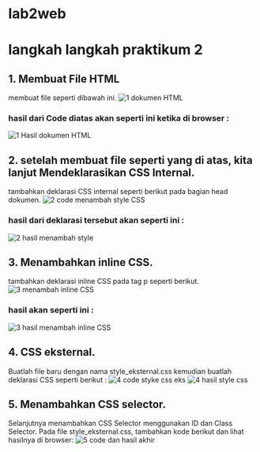 # lab2web

# langkah langkah praktikum 2
## 1. Membuat File HTML
membuat file seperti dibawah ini.
![1 dokumen HTML](https://user-images.githubusercontent.com/101393632/158746294-07f49960-9e57-4314-a5f5-99afad1713fd.jpg)
### hasil dari Code diatas akan seperti ini ketika di browser :
![1 Hasil dokumen HTML](https://user-images.githubusercontent.com/101393632/158746425-8936b79c-1b8e-430d-b617-e088b5d790c5.jpg)

## 2. setelah membuat file seperti yang di atas, kita lanjut Mendeklarasikan CSS Internal.
tambahkan deklarasi CSS internal seperti berikut pada bagian head dokumen.
![2 code menambah style CSS](https://user-images.githubusercontent.com/101393632/158746617-914f4743-c474-4cd6-9c46-ff45e0458b15.jpg)
### hasil dari deklarasi tersebut akan seperti ini :
![2 hasil menambah style](https://user-images.githubusercontent.com/101393632/158746705-11df7d8a-5403-4480-8b1d-5deb1c3f484a.jpg)

## 3. Menambahkan inline CSS.
tambahkan deklarasi inline CSS pada tag p seperti berikut.
![3 menambah inline CSS](https://user-images.githubusercontent.com/101393632/158747391-e8e04a51-e07b-4912-836c-de788b83a8d5.jpg)
### hasil akan seperti ini :
![3 hasil menambah inline CSS](https://user-images.githubusercontent.com/101393632/158747426-dc5d36b9-6f6c-40ab-b346-05a84ba3acbc.jpg)

## 4. CSS eksternal.
Buatlah file baru dengan nama style_eksternal.css kemudian buatlah deklarasi CSS seperti berikut :
![4 code styke css eks](https://user-images.githubusercontent.com/101393632/158747665-9b2f62a5-c3c9-4128-b3df-0d7f4cb5c2bf.jpg)
![4 hasil style css](https://user-images.githubusercontent.com/101393632/158747689-c5ebd55a-97aa-475c-b767-72b2ad7ad200.jpg)

## 5. Menambahkan CSS selector.
Selanjutnya menambahkan CSS Selector menggunakan ID dan Class Selector. Pada file style_eksternal.css, tambahkan kode berikut dan lihat hasilnya di browser:
![5 code dan hasil akhir](https://user-images.githubusercontent.com/101393632/158747809-6c2f069d-ba37-452d-9e5d-0e179f01c6c1.jpg)

